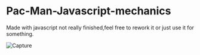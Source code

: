 # Pac-Man-Javascript-mechanics
Made with javascript not really finished,feel free to rework it or just use it for something.

![Capture](https://user-images.githubusercontent.com/124364575/226174107-fc6d8530-b57f-45b5-ae7f-0fe074645e71.JPG)
